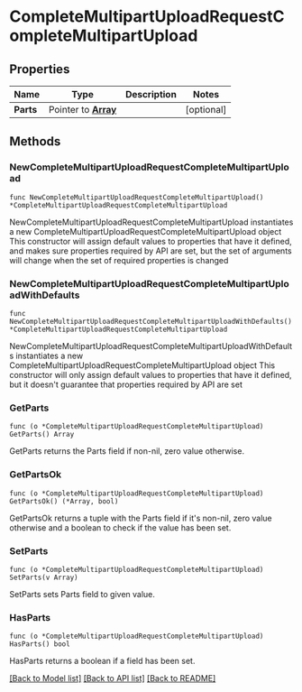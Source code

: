 # CompleteMultipartUploadRequestCompleteMultipartUpload

## Properties

Name | Type | Description | Notes
------------ | ------------- | ------------- | -------------
**Parts** | Pointer to [**Array**](array.md) |  | [optional] 

## Methods

### NewCompleteMultipartUploadRequestCompleteMultipartUpload

`func NewCompleteMultipartUploadRequestCompleteMultipartUpload() *CompleteMultipartUploadRequestCompleteMultipartUpload`

NewCompleteMultipartUploadRequestCompleteMultipartUpload instantiates a new CompleteMultipartUploadRequestCompleteMultipartUpload object
This constructor will assign default values to properties that have it defined,
and makes sure properties required by API are set, but the set of arguments
will change when the set of required properties is changed

### NewCompleteMultipartUploadRequestCompleteMultipartUploadWithDefaults

`func NewCompleteMultipartUploadRequestCompleteMultipartUploadWithDefaults() *CompleteMultipartUploadRequestCompleteMultipartUpload`

NewCompleteMultipartUploadRequestCompleteMultipartUploadWithDefaults instantiates a new CompleteMultipartUploadRequestCompleteMultipartUpload object
This constructor will only assign default values to properties that have it defined,
but it doesn't guarantee that properties required by API are set

### GetParts

`func (o *CompleteMultipartUploadRequestCompleteMultipartUpload) GetParts() Array`

GetParts returns the Parts field if non-nil, zero value otherwise.

### GetPartsOk

`func (o *CompleteMultipartUploadRequestCompleteMultipartUpload) GetPartsOk() (*Array, bool)`

GetPartsOk returns a tuple with the Parts field if it's non-nil, zero value otherwise
and a boolean to check if the value has been set.

### SetParts

`func (o *CompleteMultipartUploadRequestCompleteMultipartUpload) SetParts(v Array)`

SetParts sets Parts field to given value.

### HasParts

`func (o *CompleteMultipartUploadRequestCompleteMultipartUpload) HasParts() bool`

HasParts returns a boolean if a field has been set.


[[Back to Model list]](../README.md#documentation-for-models) [[Back to API list]](../README.md#documentation-for-api-endpoints) [[Back to README]](../README.md)


